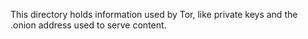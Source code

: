 This directory holds information used by Tor, like private keys and the .onion address used to serve content.
